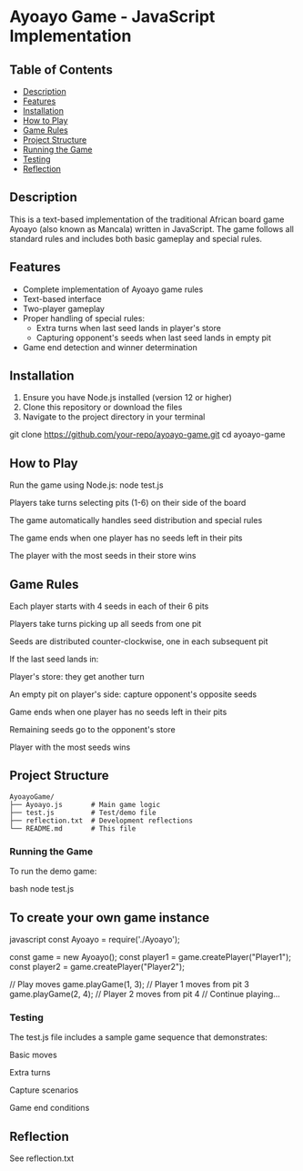 # Ayoayo Game - JavaScript Implementation

## Table of Contents

- [Description](#description)
- [Features](#features)
- [Installation](#installation)
- [How to Play](#how-to-play)
- [Game Rules](#game-rules)
- [Project Structure](#project-structure)
- [Running the Game](#running-the-game)
- [Testing](#testing)
- [Reflection](#reflection)

## Description

This is a text-based implementation of the traditional African board game Ayoayo (also known as Mancala) written in JavaScript. The game follows all standard rules and includes both basic gameplay and special rules.

## Features

- Complete implementation of Ayoayo game rules
- Text-based interface
- Two-player gameplay
- Proper handling of special rules:
  - Extra turns when last seed lands in player's store
  - Capturing opponent's seeds when last seed lands in empty pit
- Game end detection and winner determination

## Installation

1. Ensure you have Node.js installed (version 12 or higher)
2. Clone this repository or download the files
3. Navigate to the project directory in your terminal

git clone <https://github.com/your-repo/ayoayo-game.git>
cd ayoayo-game

## How to Play

Run the game using Node.js: node test.js

Players take turns selecting pits (1-6) on their side of the board

The game automatically handles seed distribution and special rules

The game ends when one player has no seeds left in their pits

The player with the most seeds in their store wins

## Game Rules

Each player starts with 4 seeds in each of their 6 pits

Players take turns picking up all seeds from one pit

Seeds are distributed counter-clockwise, one in each subsequent pit

If the last seed lands in:

Player's store: they get another turn

An empty pit on player's side: capture opponent's opposite seeds

Game ends when one player has no seeds left in their pits

Remaining seeds go to the opponent's store

Player with the most seeds wins

## Project Structure

```plaintext
AyoayoGame/
├── Ayoayo.js       # Main game logic
├── test.js         # Test/demo file
├── reflection.txt  # Development reflections
└── README.md       # This file

```

### Running the Game

To run the demo game:

bash
node test.js

## To create your own game instance

javascript
const Ayoayo = require('./Ayoayo');

const game = new Ayoayo();
const player1 = game.createPlayer("Player1");
const player2 = game.createPlayer("Player2");

// Play moves
game.playGame(1, 3); // Player 1 moves from pit 3
game.playGame(2, 4); // Player 2 moves from pit 4
// Continue playing...

### Testing

The test.js file includes a sample game sequence that demonstrates:

Basic moves

Extra turns

Capture scenarios

Game end conditions

## Reflection

See reflection.txt
